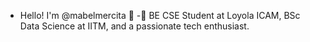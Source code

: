 - Hello! I'm @mabelmercita 👋
-🌟 BE CSE Student at Loyola ICAM, BSc Data Science at IITM, and a passionate tech enthusiast.


<!---
mabelmercita/mabelmercita is a ✨ special ✨ repository because its `README.md` (this file) appears on your GitHub profile.
You can click the Preview link to take a look at your changes.
--->
